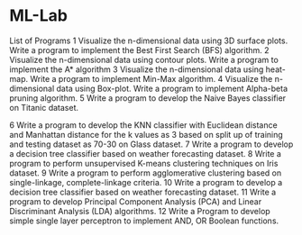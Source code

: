 # ML-Lab


 
List of Programs
1 Visualize the n-dimensional data using 3D surface plots.
  Write a program to implement the Best First Search (BFS) algorithm.
2
Visualize the n-dimensional data using contour plots.
Write a program to implement the A* algorithm
3
Visualize the n-dimensional data using heat-map.
Write a program to implement Min-Max algorithm.
4
Visualize the n-dimensional data using Box-plot.
Write a program to implement Alpha-beta pruning algorithm.
5
Write a program to develop the Naive Bayes classifier on Titanic dataset.
 
6
Write a program to develop the KNN classifier with Euclidean distance and Manhattan distance for the k values as 3 based on split up of training and testing dataset as 70-30 on Glass dataset.
7
Write a program to develop a decision tree classifier based on weather forecasting dataset.
8
Write a program to perform unsupervised K-means clustering techniques on Iris dataset.
9
Write a program to perform agglomerative clustering based on single-linkage, complete-linkage criteria.
10
Write a program to develop a decision tree classifier based on weather forecasting dataset.
11
Write a program to develop Principal Component Analysis (PCA) and Linear Discriminant Analysis (LDA) algorithms.
12
Write a Program to develop simple single layer perceptron to implement AND, OR Boolean functions.
 
